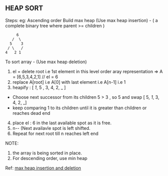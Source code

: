 



## HEAP SORT
Steps:
eg: Ascending order
Build max heap (Use max heap insertion) -  ( a complete binary tree where parent >= children )
```
     6     
   /  \
  5    3
 / \   / 
4   2 1
```
To sort array - (Use max heap deletion)
1. el = delete root i.e 1st element in this level order aray representation => A = [6,5,3,4,2,1] // el = 6
2. replace A[root] i.e A[0] with last element i.e A[n-1] i.e 1 
3. heapify : [ *1*, 5 , 3, 4, 2, _ ]
-  Choose next successor from its children 5 > 3 , so 5 and swap [ 5, *1*, 3, 4, 2, _]
-  keep comparing 1 to its children until it is greater than children or reaches dead end
4. place el : 6 in the last available spot as it is free. 
5. n-- (Next availavle spot is left shifted.
5. Repeat for next root till n reaches left end

NOTE: 
1. the array is being sorted in place.
2. For descending order, use min heap
    
Ref: [max heap insertion and deletion](https://www.youtube.com/watch?v=NEtwJASLU8Q&t=969s)



